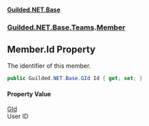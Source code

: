 
#### [Guilded.NET.Base](Guilded_NET_Base 'Guilded.NET.Base')
### [Guilded.NET.Base.Teams](Guilded_NET_Base#Guilded_NET_Base_Teams 'Guilded.NET.Base.Teams').[Member](Member 'Guilded.NET.Base.Teams.Member')
## Member.Id Property

The identifier of this member.
```csharp
public Guilded.NET.Base.GId Id { get; set; }
```


#### Property Value
[GId](GId 'Guilded.NET.Base.GId')  
User ID